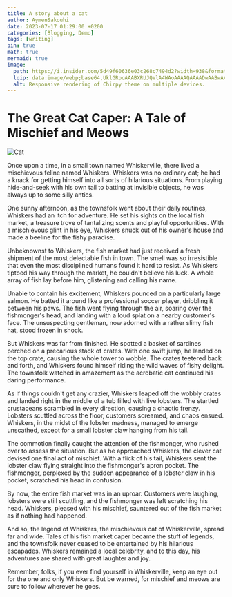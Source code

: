 ```yaml
---
title: A story about a cat
author: AymenSakouhi
date: 2023-07-17 01:29:00 +0200
categories: [Blogging, Demo]
tags: [writing]
pin: true
math: true
mermaid: true
image:
  path: https://i.insider.com/5d49f60636e03c268c7494d2?width=938&format=jpeg
  lqip: data:image/webp;base64,UklGRpoAAABXRUJQVlA4WAoAAAAQAAAADwAABwAAQUxQSDIAAAARL0AmbZurmr57yyIiqE8oiG0bejIYEQTgqiDA9vqnsUSI6H+oAERp2HZ65qP/VIAWAFZQOCBCAAAA8AEAnQEqEAAIAAVAfCWkAALp8sF8rgRgAP7o9FDvMCkMde9PK7euH5M1m6VWoDXf2FkP3BqV0ZYbO6NA/VFIAAAA
  alt: Responsive rendering of Chirpy theme on multiple devices.
---
```


# The Great Cat Caper: A Tale of Mischief and Meows

![Cat](https://i.insider.com/5d49f60636e03c268c7494d2?width=938&format=jpeg)

Once upon a time, in a small town named Whiskerville, there lived a mischievous feline named Whiskers. Whiskers was no ordinary cat; he had a knack for getting himself into all sorts of hilarious situations. From playing hide-and-seek with his own tail to batting at invisible objects, he was always up to some silly antics.

One sunny afternoon, as the townsfolk went about their daily routines, Whiskers had an itch for adventure. He set his sights on the local fish market, a treasure trove of tantalizing scents and playful opportunities. With a mischievous glint in his eye, Whiskers snuck out of his owner's house and made a beeline for the fishy paradise.

Unbeknownst to Whiskers, the fish market had just received a fresh shipment of the most delectable fish in town. The smell was so irresistible that even the most disciplined humans found it hard to resist. As Whiskers tiptoed his way through the market, he couldn't believe his luck. A whole array of fish lay before him, glistening and calling his name.

Unable to contain his excitement, Whiskers pounced on a particularly large salmon. He batted it around like a professional soccer player, dribbling it between his paws. The fish went flying through the air, soaring over the fishmonger's head, and landing with a loud splat on a nearby customer's face. The unsuspecting gentleman, now adorned with a rather slimy fish hat, stood frozen in shock.

But Whiskers was far from finished. He spotted a basket of sardines perched on a precarious stack of crates. With one swift jump, he landed on the top crate, causing the whole tower to wobble. The crates teetered back and forth, and Whiskers found himself riding the wild waves of fishy delight. The townsfolk watched in amazement as the acrobatic cat continued his daring performance.

As if things couldn't get any crazier, Whiskers leaped off the wobbly crates and landed right in the middle of a tub filled with live lobsters. The startled crustaceans scrambled in every direction, causing a chaotic frenzy. Lobsters scuttled across the floor, customers screamed, and chaos ensued. Whiskers, in the midst of the lobster madness, managed to emerge unscathed, except for a small lobster claw hanging from his tail.

The commotion finally caught the attention of the fishmonger, who rushed over to assess the situation. But as he approached Whiskers, the clever cat devised one final act of mischief. With a flick of his tail, Whiskers sent the lobster claw flying straight into the fishmonger's apron pocket. The fishmonger, perplexed by the sudden appearance of a lobster claw in his pocket, scratched his head in confusion.

By now, the entire fish market was in an uproar. Customers were laughing, lobsters were still scuttling, and the fishmonger was left scratching his head. Whiskers, pleased with his mischief, sauntered out of the fish market as if nothing had happened.

And so, the legend of Whiskers, the mischievous cat of Whiskerville, spread far and wide. Tales of his fish market caper became the stuff of legends, and the townsfolk never ceased to be entertained by his hilarious escapades. Whiskers remained a local celebrity, and to this day, his adventures are shared with great laughter and joy.

Remember, folks, if you ever find yourself in Whiskerville, keep an eye out for the one and only Whiskers. But be warned, for mischief and meows are sure to follow wherever he goes.
